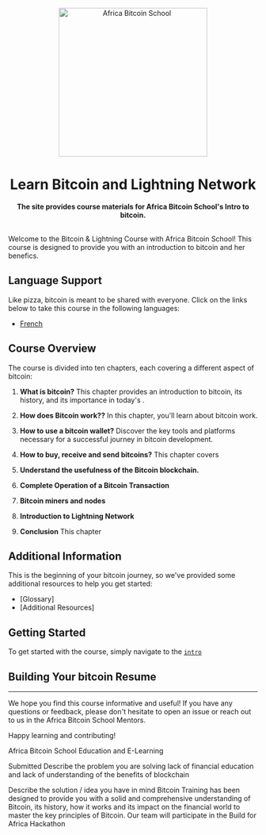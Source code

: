 <div align="center">
  <br>
  <img alt="Africa Bitcoin School" src="https://i.ibb.co/7jPXt0Z/logo1-92f1a87f.png" width="300px">
  <h1>Learn Bitcoin and Lightning Network</h1>
  <strong>The site provides course materials for Africa Bitcoin School's Intro to bitcoin.</strong>
</div>
<br>

Welcome to the  Bitcoin & Lightning  Course with Africa Bitcoin School! This course is designed to provide you with an introduction to bitcoin and her benefics.

## Language Support

Like pizza, bitcoin is meant to be shared with everyone. Click on the links below to take this course in the following languages:

- [French](./translations/fr/README.md)

## Course Overview

The course is divided into ten chapters, each covering a different aspect of bitcoin:

1. **What is bitcoin?** This chapter provides an introduction to bitcoin, its history, and its importance in today's .

2. **How does Bitcoin work??** In this chapter, you'll learn about  bitcoin work.

3. **How to use a bitcoin wallet?** Discover the key tools and platforms necessary for a successful journey in bitcoin development.

4. **How to buy, receive and send bitcoins?**
   This chapter covers 

5. **Understand the usefulness of the Bitcoin blockchain.**


5. **Complete Operation of a Bitcoin Transaction**


5. **Bitcoin miners and nodes**

5. **Introduction to Lightning Network**

5. **Conclusion**
   This chapter 

## Additional Information

This is the beginning of your bitcoin journey, so we've provided some additional resources to help you get started:

- [Glossary]
- [Additional Resources]

## Getting Started

To get started with the course, simply navigate to the [`intro`](01-intro.md)



## Building Your bitcoin Resume



<hr/>

We hope you find this course informative and useful! If you have any questions or feedback, please don't hesitate to open an issue or reach out to us in the Africa Bitcoin  School Mentors.

Happy learning and contributing!
 
 
 
 
 
 
 
 
 
 
 
 
 
 
 
 
 
 
 
 
 
 
 
 
 Africa Bitcoin School
Education and E-Learning

Submitted
Describe the problem you are solving
lack of financial education and lack of understanding of the benefits of blockchain


Describe the solution / idea you have in mind
Bitcoin Training has been designed to provide you with a solid and comprehensive understanding of Bitcoin, its history, how it works and its impact on the financial world to master the key principles of Bitcoin.
Our team will participate in the Build for Africa Hackathon